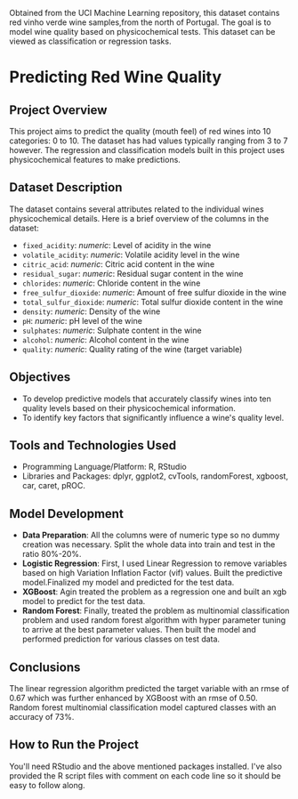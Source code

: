 Obtained from the UCI Machine Learning repository, this dataset contains red vinho verde wine samples,from the north of Portugal. The goal is to model wine quality based on physicochemical tests. This dataset can be viewed as classification or regression tasks.

# Predicting Red Wine Quality

## Project Overview
This project aims to predict the quality  (mouth feel) of red wines into 10 categories: 0 to 10. The dataset has had values typically ranging from 3 to 7 however. The regression and classification models built in this project uses physicochemical features to make predictions.

## Dataset Description
The dataset contains several attributes related to the individual wines physicochemical details. Here is a brief overview of the columns in the dataset:

- `fixed_acidity`: *numeric*: Level of acidity in the wine
- `volatile_acidity`: *numeric*: Volatile acidity level in the wine
- `citric_acid`: *numeric*: Citric acid content in the wine
- `residual_sugar`: *numeric*: Residual sugar content in the wine
- `chlorides`: *numeric*: Chloride content in the wine
- `free_sulfur_dioxide`: *numeric*: Amount of free sulfur dioxide in the wine
- `total_sulfur_dioxide`: *numeric*: Total sulfur dioxide content in the wine
- `density`: *numeric*: Density of the wine
- `pH`: *numeric*: pH level of the wine
- `sulphates`: *numeric*: Sulphate content in the wine
- `alcohol`: *numeric*: Alcohol content in the wine
- `quality`: *numeric*: Quality rating of the wine (target variable)

## Objectives
- To develop predictive models that accurately classify wines into ten quality levels based on their physicochemical information.
- To identify key factors that significantly influence a wine's quality level.

## Tools and Technologies Used
- Programming Language/Platform: R, RStudio
- Libraries and Packages: dplyr, ggplot2, cvTools, randomForest, xgboost, car, caret, pROC.

## Model Development
- __Data Preparation__: All the columns were of numeric type so no dummy creation was necessary. Split the whole data into train and test in the ratio 80%-20%.
- __Logistic Regression__: First, I used Linear Regression to remove variables based on high Variation Inflation Factor (vif) values. Built the predictive model.Finalized my model and predicted for the test data.
- __XGBoost__: Agin treated the problem as a regression one and built an xgb model to predict for the test data.
- __Random Forest__: Finally, treated the problem as multinomial classification problem and used random forest algorithm with hyper parameter tuning to arrive at the best parameter values. Then built the model and performed prediction for various classes on test data.

## Conclusions
The linear regression algorithm predicted the target variable with an rmse of 0.67 which was further enhanced by XGBoost with an rmse of 0.50. Random forest multinomial classification model captured classes with an accuracy of 73%.

## How to Run the Project
You'll need RStudio and the above mentioned packages installed. I've also provided the R script files with comment on each code line so it should be easy to follow along.
